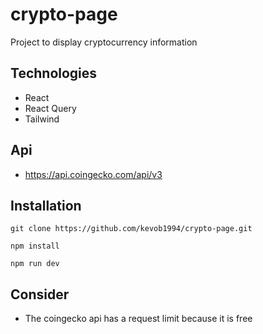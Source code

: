 # crypto-page
Project to display cryptocurrency information

## Technologies
- React
- React Query
- Tailwind

## Api
- https://api.coingecko.com/api/v3

## Installation
 
 ```
 git clone https://github.com/kevob1994/crypto-page.git
 
 npm install
 
 npm run dev
 
 ```
 
 ## Consider
 
 - The coingecko api has a request limit because it is free
